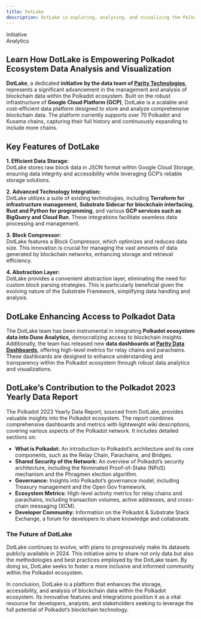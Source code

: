 ```yaml
---
title: DotLake
description: DotLake is exploring, analyzing, and visualizing the Polkadot ecosystem. Providing tools, dashboards, and insights for the community.
---
```

Initiative  
 Analytics  


## Learn How DotLake is Empowering Polkadot Ecosystem Data Analysis and Visualization

**DotLake**, a dedicated **initiative by the data team of [Parity Technologies](https://dablock.com/ecosystem/parity-technologies/)**, represents a significant advancement in the management and analysis of blockchain data within the Polkadot ecosystem. Built on the robust infrastructure of **Google Cloud Platform (GCP)**, DotLake is a scalable and cost-efficient data platform designed to store and analyze comprehensive blockchain data. The platform currently supports over 70 Polkadot and Kusama chains, capturing their full history and continuously expanding to include more chains.

## Key Features of DotLake

**1. Efficient Data Storage:**  
DotLake stores raw block data in JSON format within Google Cloud Storage, ensuring data integrity and accessibility while leveraging GCP’s reliable storage solutions.

**2. Advanced Technology Integration:**  
DotLake utilizes a suite of existing technologies, including **Terraform for infrastructure management**, **Substrate Sidecar for blockchain interfacing**, **Rust and Python for programming**, and various **GCP services such as BigQuery and Cloud Run**. These integrations facilitate seamless data processing and management.

**3. Block Compressor:**  
DotLake features a Block Compressor, which optimizes and reduces data size. This innovation is crucial for managing the vast amounts of data generated by blockchain networks, enhancing storage and retrieval efficiency.

**4. Abstraction Layer:**  
DotLake provides a convenient abstraction layer, eliminating the need for custom block parsing strategies. This is particularly beneficial given the evolving nature of the Substrate Framework, simplifying data handling and analysis.

## DotLake Enhancing Access to Polkadot Data


The DotLake team has been instrumental in integrating **Polkadot ecosystem data into Dune Analytics,** democratizing access to blockchain insights. Additionally, the team has released new **data dashboards at [Parity Data Dashboards](https://dashboards.data.paritytech.io/the-team.html)**, offering high-level metrics for relay chains and parachains. These dashboards are designed to enhance understanding and transparency within the Polkadot ecosystem through robust data analytics and visualizations.

## DotLake’s Contribution to the Polkadot 2023 Yearly Data Report

The Polkadot 2023 Yearly Data Report, sourced from DotLake, provides valuable insights into the Polkadot ecosystem. The report combines comprehensive dashboards and metrics with lightweight wiki descriptions, covering various aspects of the Polkadot network. It includes detailed sections on:

- **What is Polkadot:** An introduction to Polkadot’s architecture and its core components, such as the Relay Chain, Parachains, and Bridges.
- **Shared Security of the Network:** An overview of Polkadot’s security architecture, including the Nominated Proof-of-Stake (NPoS) mechanism and the Phragmen election algorithm.
- **Governance:** Insights into Polkadot’s governance model, including Treasury management and the Open Gov framework.
- **Ecosystem Metrics:** High-level activity metrics for relay chains and parachains, including transaction volumes, active addresses, and cross-chain messaging (XCM).
- **Developer Community:** Information on the Polkadot &amp; Substrate Stack Exchange, a forum for developers to share knowledge and collaborate.

### The Future of DotLake

DotLake continues to evolve, with plans to progressively make its datasets publicly available in 2024. This initiative aims to share not only data but also the methodologies and best practices employed by the DotLake team. By doing so, DotLake seeks to foster a more inclusive and informed community within the Polkadot ecosystem.

In conclusion, DotLake is a platform that enhances the storage, accessibility, and analysis of blockchain data within the Polkadot ecosystem. Its innovative features and integrations position it as a vital resource for developers, analysts, and stakeholders seeking to leverage the full potential of Polkadot’s blockchain technology.
